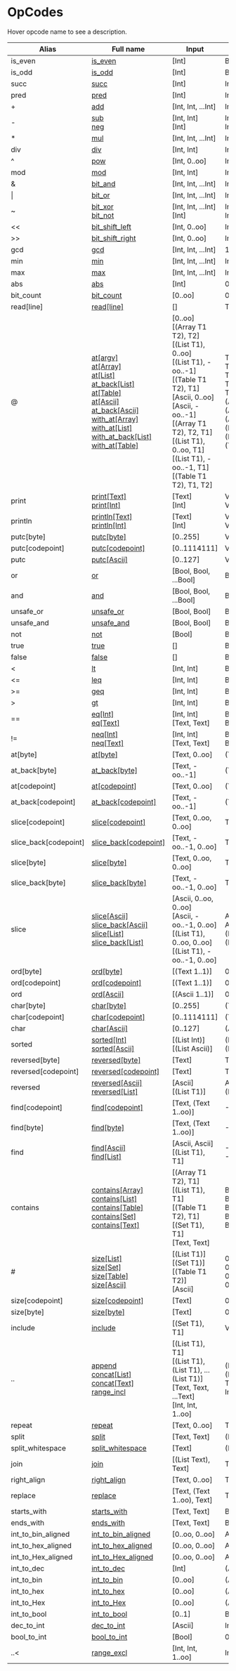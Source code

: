 # OpCodes
Hover opcode name to see a description.

| Alias | Full name | Input | Output |
|-------|-----------|-------|--------|
| is_even | [is_even](## "Evenness predicate.") | [Int] | Bool |
| is_odd | [is_odd](## "Oddness predicate.") | [Int] | Bool |
| succ | [succ](## "Integer successor.") | [Int] | Int |
| pred | [pred](## "Integer predecessor.") | [Int] | Int |
| + | [add](## "Integer addition.") | [Int, Int, ...Int] | Int |
| - | [sub](## "Integer subtraction.")<br>[neg](## "Integer negation.") | [Int, Int]<br>[Int] | Int<br>Int |
| * | [mul](## "Integer multiplication.") | [Int, Int, ...Int] | Int |
| div | [div](## "Integer floor division.") | [Int, Int] | Int |
| ^ | [pow](## "Integer exponentiation.") | [Int, 0..oo] | Int |
| mod | [mod](## "Integer modulo (corresponds to `div`).") | [Int, Int] | Int |
| & | [bit_and](## "Integer bitwise and.") | [Int, Int, ...Int] | Int |
| \| | [bit_or](## "Integer bitwise or.") | [Int, Int, ...Int] | Int |
| ~ | [bit_xor](## "Integer bitwise xor.")<br>[bit_not](## "Integer bitwise not.") | [Int, Int, ...Int]<br>[Int] | Int<br>Int |
| << | [bit_shift_left](## "Integer left bitshift.") | [Int, 0..oo] | Int |
| >> | [bit_shift_right](## "Integer arithmetic right bitshift.") | [Int, 0..oo] | Int |
| gcd | [gcd](## "Greatest common divisor of two integers.") | [Int, Int, ...Int] | 1..oo |
| min | [min](## "Integer minimum.") | [Int, Int, ...Int] | Int |
| max | [max](## "Integer maximum.") | [Int, Int, ...Int] | Int |
| abs | [abs](## "Integer absolute value.") | [Int] | 0..oo |
| bit_count | [bit_count](## "Number of set bits in the integer.") | [0..oo] | 0..2 |
| read[line] | [read[line]](## "Reads single line from the stdin.") | [] | Text |
| @ | [at[argv]](## "Gets argv at the 0-based `n`th position, where `n` is an integer literal.")<br>[at[Array]](## "Gets the item at the 0-based index.")<br>[at[List]](## "Gets the item at the 0-based index.")<br>[at_back[List]](## "Gets the item at the -1-based backwards index.")<br>[at[Table]](## "Gets the item at the key.")<br>[at[Ascii]](## "Gets the character at the 0-based index.")<br>[at_back[Ascii]](## "Gets the character at the -1-based backwards index.")<br>[with_at[Array]](## "Returns an array with item at the given 0-based index replaced.")<br>[with_at[List]](## "Returns a list with item at the given 0-based index replaced.")<br>[with_at_back[List]](## "Returns a list with item at the given -1-based backwards index replaced.")<br>[with_at[Table]](## "Returns an array with item at the given key replaced.") | [0..oo]<br>[(Array T1 T2), T2]<br>[(List T1), 0..oo]<br>[(List T1), -oo..-1]<br>[(Table T1 T2), T1]<br>[Ascii, 0..oo]<br>[Ascii, -oo..-1]<br>[(Array T1 T2), T2, T1]<br>[(List T1), 0..oo, T1]<br>[(List T1), -oo..-1, T1]<br>[(Table T1 T2), T1, T2] | Text<br>T1<br>T1<br>T1<br>T2<br>(Ascii 1..1)<br>(Ascii 1..1)<br>(Array T1 T2)<br>(List T1)<br>(List T1)<br>(Table T1 T2) |
| print | [print[Text]](## "Prints the provided argument.")<br>[print[Int]](## "Converts the provided argument to base 10 text and prints it.") | [Text]<br>[Int] | Void<br>Void |
| println | [println[Text]](## "Prints the provided argument followed by a \\n.")<br>[println[Int]](## "Converts the provided argument to base 10 text and prints it followed by a \\n.") | [Text]<br>[Int] | Void<br>Void |
| putc[byte] | [putc[byte]](## "Creates a single byte text and prints it.") | [0..255] | Void |
| putc[codepoint] | [putc[codepoint]](## "Creates a single codepoint text and prints it.") | [0..1114111] | Void |
| putc | [putc[Ascii]](## "Creates a single ascii character text and prints it.") | [0..127] | Void |
| or | [or](## "Non-shortcircuiting logical or. All arguments are to be safely evaluated in any order.") | [Bool, Bool, ...Bool] | Bool |
| and | [and](## "Non-shortcircuiting logical and. All arguments are to be safely evaluated in any order.") | [Bool, Bool, ...Bool] | Bool |
| unsafe_or | [unsafe_or](## "Shortcircuiting logical or.") | [Bool, Bool] | Bool |
| unsafe_and | [unsafe_and](## "Shortcircuiting logical and.") | [Bool, Bool] | Bool |
| not | [not](## "Logical not.") | [Bool] | Bool |
| true | [true](## "True value.") | [] | Bool |
| false | [false](## "False value.") | [] | Bool |
| < | [lt](## "Integer less than.") | [Int, Int] | Bool |
| <= | [leq](## "Integer less than or equal.") | [Int, Int] | Bool |
| >= | [geq](## "Integer greater than or equal.") | [Int, Int] | Bool |
| > | [gt](## "Integer greater than.") | [Int, Int] | Bool |
| == | [eq[Int]](## "Integer equality.")<br>[eq[Text]](## "Text equality.") | [Int, Int]<br>[Text, Text] | Bool<br>Bool |
| != | [neq[Int]](## "Integer inequality.")<br>[neq[Text]](## "Text inequality.") | [Int, Int]<br>[Text, Text] | Bool<br>Bool |
| at[byte] | [at[byte]](## "Gets the byte (as text) at the 0-based index (counting bytes).") | [Text, 0..oo] | (Text 1..1) |
| at_back[byte] | [at_back[byte]](## "Gets the byte (as text) at the -1-based backwards index (counting bytes).") | [Text, -oo..-1] | (Text 1..1) |
| at[codepoint] | [at[codepoint]](## "Gets the codepoint (as text) at the 0-based index (counting codepoints).") | [Text, 0..oo] | (Text 1..1) |
| at_back[codepoint] | [at_back[codepoint]](## "Gets the codepoint (as text) at the -1-based backwards index (counting codepoints).") | [Text, -oo..-1] | (Text 1..1) |
| slice[codepoint] | [slice[codepoint]](## "Returns a text slice that starts at the given 0-based index and has given length. Start and length are measured in codepoints.") | [Text, 0..oo, 0..oo] | Text |
| slice_back[codepoint] | [slice_back[codepoint]](## "Returns a text slice that starts at the given -1-based backwards index and has given length. Start and length are measured in codepoints.") | [Text, -oo..-1, 0..oo] | Text |
| slice[byte] | [slice[byte]](## "Returns a text slice that starts at the given 0-based index and has given length. Start and length are measured in bytes.") | [Text, 0..oo, 0..oo] | Text |
| slice_back[byte] | [slice_back[byte]](## "Returns a text slice that starts at the given -1-based backwards index and has given length. Start and length are measured in bytes.") | [Text, -oo..-1, 0..oo] | Text |
| slice | [slice[Ascii]](## "Returns a text slice that starts at the given 0-based index and has given length.")<br>[slice_back[Ascii]](## "Returns a text slice that starts at the given -1-based backwards index and has given length.")<br>[slice[List]](## "Returns a list slice that starts at the given 0-based index and has given length.")<br>[slice_back[List]](## "Returns a list slice that starts at the given -1-based backwards index and has given length.") | [Ascii, 0..oo, 0..oo]<br>[Ascii, -oo..-1, 0..oo]<br>[(List T1), 0..oo, 0..oo]<br>[(List T1), -oo..-1, 0..oo] | Ascii<br>Ascii<br>(List T1)<br>(List T1) |
| ord[byte] | [ord[byte]](## "Converts the byte to an integer.") | [(Text 1..1)] | 0..255 |
| ord[codepoint] | [ord[codepoint]](## "Converts the codepoint to an integer.") | [(Text 1..1)] | 0..1114111 |
| ord | [ord[Ascii]](## "Converts the character to an integer.") | [(Ascii 1..1)] | 0..127 |
| char[byte] | [char[byte]](## "Returns a byte (as text) corresponding to the integer.") | [0..255] | (Text 1..1) |
| char[codepoint] | [char[codepoint]](## "Returns a codepoint (as text) corresponding to the integer.") | [0..1114111] | (Text 1..1) |
| char | [char[Ascii]](## "Returns a character corresponding to the integer.") | [0..127] | (Ascii 1..1) |
| sorted | [sorted[Int]](## "Returns a sorted copy of the input.")<br>[sorted[Ascii]](## "Returns a lexicographically sorted copy of the input.") | [(List Int)]<br>[(List Ascii)] | (List Int)<br>(List Ascii) |
| reversed[byte] | [reversed[byte]](## "Returns a text in which the bytes are in reversed order.") | [Text] | Text |
| reversed[codepoint] | [reversed[codepoint]](## "Returns a text in which the codepoints are in reversed order.") | [Text] | Text |
| reversed | [reversed[Ascii]](## "Returns a text in which the characters are in reversed order.")<br>[reversed[List]](## "Returns a list in which the items are in reversed order.") | [Ascii]<br>[(List T1)] | Ascii<br>(List T1) |
| find[codepoint] | [find[codepoint]](## "Returns a 0-based index of the first codepoint at which the search text starts, provided it is included.") | [Text, (Text 1..oo)] | -1..oo |
| find[byte] | [find[byte]](## "Returns a 0-based index of the first byte at which the search text starts, provided it is included.") | [Text, (Text 1..oo)] | -1..oo |
| find | [find[Ascii]](## "Returns a 0-based index of the first character at which the search text starts, provided it is included.")<br>[find[List]](## "Returns a 0-based index of the first occurence of the searched item, provided it is included.") | [Ascii, Ascii]<br>[(List T1), T1] | -1..oo<br>-1..2147483647 |
| contains | [contains[Array]](## "Asserts whether an item is included in the array.")<br>[contains[List]](## "Asserts whether an item is included in the list.")<br>[contains[Table]](## "Asserts whether an item is included in the keys of the table.")<br>[contains[Set]](## "Asserts whether an item is included in the set.")<br>[contains[Text]](## "Asserts whether the 2nd argument is a substring of the 1st one.") | [(Array T1 T2), T1]<br>[(List T1), T1]<br>[(Table T1 T2), T1]<br>[(Set T1), T1]<br>[Text, Text] | Bool<br>Bool<br>Bool<br>Bool<br>Bool |
| # | [size[List]](## "Returns the length of the list.")<br>[size[Set]](## "Returns the cardinality of the set.")<br>[size[Table]](## "Returns the number of keys in the table.")<br>[size[Ascii]](## "Returns the length of the text.") | [(List T1)]<br>[(Set T1)]<br>[(Table T1 T2)]<br>[Ascii] | 0..2147483647<br>0..2147483647<br>0..2147483647<br>0..oo |
| size[codepoint] | [size[codepoint]](## "Returns the length of the text in codepoints.") | [Text] | 0..oo |
| size[byte] | [size[byte]](## "Returns the length of the text in bytes.") | [Text] | 0..2147483648 |
| include | [include](## "Modifies the set by including the given item.") | [(Set T1), T1] | Void |
| .. | [append](## "Returns a new list with the given item appended at the end.")<br>[concat[List]](## "Returns a new list formed by concatenation of the inputs.")<br>[concat[Text]](## "Returns a new text formed by concatenation of the inputs.")<br>[range_incl](## "List of integers between given inclusive bounds, with given step.") | [(List T1), T1]<br>[(List T1), (List T1), ...(List T1)]<br>[Text, Text, ...Text]<br>[Int, Int, 1..oo] | (List T1)<br>(List T1)<br>Text<br>Int |
| repeat | [repeat](## "Repeats the text a given amount of times.") | [Text, 0..oo] | Text |
| split | [split](## "Splits the text by the delimiter.") | [Text, Text] | (List Text) |
| split_whitespace | [split_whitespace](## "Splits the text by any whitespace.") | [Text] | (List Text) |
| join | [join](## "Joins the items using the delimiter.") | [(List Text), Text] | Text |
| right_align | [right_align](## "Right-aligns the text using spaces to a minimum length.") | [Text, 0..oo] | Text |
| replace | [replace](## "Replaces all occurences of a given text with another text.") | [Text, (Text 1..oo), Text] | Text |
| starts_with | [starts_with](## "Checks whether the second argument is a prefix of the first.") | [Text, Text] | Bool |
| ends_with | [ends_with](## "Checks whether the second argument is a suffix of the first.") | [Text, Text] | Bool |
| int_to_bin_aligned | [int_to_bin_aligned](## "Converts the integer to a 2-base text and alignes to a minimum length.") | [0..oo, 0..oo] | Ascii |
| int_to_hex_aligned | [int_to_hex_aligned](## "Converts the integer to a 16-base lowercase text and aligns to a minimum length.") | [0..oo, 0..oo] | Ascii |
| int_to_Hex_aligned | [int_to_Hex_aligned](## "Converts the integer to a 16-base uppercase text and aligns to a minimum length.") | [0..oo, 0..oo] | Ascii |
| int_to_dec | [int_to_dec](## "Converts the integer to a 10-base text.") | [Int] | (Ascii 1..oo) |
| int_to_bin | [int_to_bin](## "Converts the integer to a 2-base text.") | [0..oo] | (Ascii 1..oo) |
| int_to_hex | [int_to_hex](## "Converts the integer to a 16-base lowercase text.") | [0..oo] | (Ascii 1..oo) |
| int_to_Hex | [int_to_Hex](## "Converts the integer to a 16-base uppercase text.") | [0..oo] | (Ascii 1..oo) |
| int_to_bool | [int_to_bool](## "Converts 0 to false and 1 to true.") | [0..1] | Bool |
| dec_to_int | [dec_to_int](## "Parses a integer from a 10-base text.") | [Ascii] | Int |
| bool_to_int | [bool_to_int](## "Converts false to 0 and true to 1.") | [Bool] | 0..1 |
| ..< | [range_excl](## "List of integers between given inclusive lower, exclusive upper bound,  with given step.") | [Int, Int, 1..oo] | Int |
